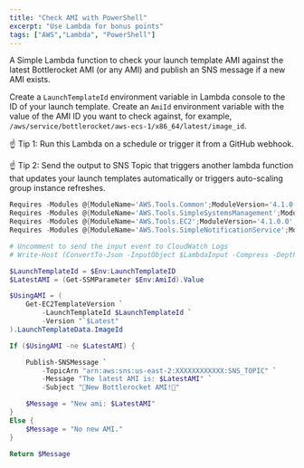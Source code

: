 ```yaml
---
title: "Check AMI with PowerShell"
excerpt: "Use Lambda for bonus points"
tags: ["AWS","Lambda", "PowerShell"]
---
```


A Simple Lambda function to check your launch template AMI against the latest Bottlerocket AMI (or any AMI) and publish an SNS message if a new AMI exists.

Create a `LaunchTemplateId` environment variable in Lambda console to the ID of your launch template. Create an `AmiId` environment variable with the value of the AMI ID you want to check against, for example, `/aws/service/bottlerocket/aws-ecs-1/x86_64/latest/image_id`.

☝ Tip 1: Run this Lambda on a schedule or trigger it from a GitHub webhook.

☝ Tip 2: Send the output to SNS Topic that triggers another lambda function that updates your launch templates automatically or triggers auto-scaling group instance refreshes.

```powershell
Requires -Modules @{ModuleName='AWS.Tools.Common';ModuleVersion='4.1.0.0';}
Requires -Modules @{ModuleName='AWS.Tools.SimpleSystemsManagement';ModuleVersion='4.1.0.0';}
Requires -Modules @{ModuleName='AWS.Tools.EC2';ModuleVersion='4.1.0.0';}
Requires -Modules @{ModuleName='AWS.Tools.SimpleNotificationService';ModuleVersion='4.1.0.0';}

# Uncomment to send the input event to CloudWatch Logs
# Write-Host (ConvertTo-Json -InputObject $LambdaInput -Compress -Depth 5)

$LaunchTemplateId = $Env:LaunchTemplateID
$LatestAMI = (Get-SSMParameter $Env:AmiId).Value

$UsingAMI = (
    Get-EC2TemplateVersion `
        -LaunchTemplateId $LaunchTemplateId `
        -Version "`$Latest"
).LaunchTemplateData.ImageId

If ($UsingAMI -ne $LatestAMI) {

    Publish-SNSMessage `
        -TopicArn "arn:aws:sns:us-east-2:XXXXXXXXXXXX:SNS_TOPIC" `
        -Message "The latest AMI is: $LatestAMI" `
        -Subject "🚀New Bottlerocket AMI!🚀"

    $Message = "New ami: $LatestAMI"
}
Else {
    $Message = "No new AMI."
}

Return $Message
```